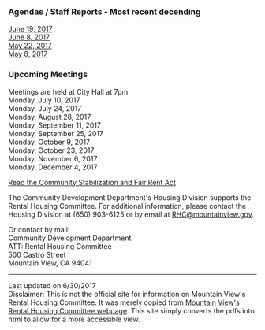 ### Agendas / Staff Reports - Most recent decending
[June 19, 2017](agenda/06192017)  
[June 8, 2017](agenda/06082017)  
[May 22, 2017](agenda/05222017)  
[May 8, 2017](agenda/05082017)  

### Upcoming Meetings
Meetings are held at City Hall at 7pm  
Monday, July 10, 2017  
Monday, July 24, 2017  
Monday, August 28, 2017  
Monday, September 11, 2017  
Monday, September 25, 2017  
Monday, October 9, 2017  
Monday, October 23, 2017  
Monday, November 6, 2017  
Monday, December 4, 2017  

[Read the Community Stabilization and Fair Rent Act](https://library.municode.com/ca/mountain_view/codes/code_of_ordinances?nodeId=PTITHCH_ARTXVIICOSTFAREAC)  
  
  
The Community Development Department's Housing Division supports the Rental Housing Committee. For additional information, please contact the Housing Division at (650) 903-6125 or by email at RHC@mountainview.gov.  
  
Or contact by mail:  
Community Development Department  
ATT: Rental Housing Committee  
500 Castro  Street  
Mountain View, CA 94041  

***
Last updated on 6/30/2017  
Disclaimer: This is not the official site for information on Mountain View's Rental Housing Committee. It was merely copied from [Mountain View's Rental Housing Committee webpage](http://mountainview.gov/council/rental_housing_committee/default.asp). This site simply converts the pdfs into html to allow for a more accessible view.

